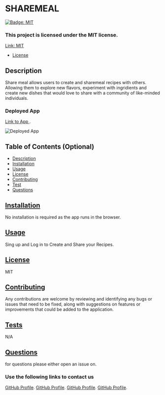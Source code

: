 # SHAREMEAL

[![Badge: MIT](https://img.shields.io/badge/License-MIT-yellow.svg)](https://opensource.org/licenses/MIT)

### This project is licensed under the MIT license.

[Link: MIT](https://opensource.org/licenses/MIT)

- [License](#license)

## Description

Share meal allows users to create and sharemeal recipes with others. Allowing them to explore new flavors, experiment with ingridients and create new dishes that would love to share with a community of like-minded individuals.

### Deployed App

[Link to App ](https://sharemeal.herokuapp.com/).

![Deployed App](./client/src/assets/sharemeal.gif)

## Table of Contents (Optional)

- [Description](#description)
- [Installation](#installation)
- [Usage](#usage)
- [License](#license)
- [Contributing](#contributing)
- [Test](#test)
- [Questions](#questions)

## <a href="Installation">Installation</a>

No installation is required as the app runs in the browser.

## <a href="Usage">Usage</a>

Sing up and Log in to Create and Share your Recipes.

## <a href="License">License</a>

MIT

## <a href="Contributing">Contributing</a>

Any contributions are welcome by reviewing and identifying any bugs or issues that need to be fixed, along with suggestions on features or improvements that could be added to the application.

## <a href="Tests">Tests</a>

N/A

## <a href="Questions">Questions</a>

for questions please either open an issue on.

### Use the following links to contact us

[GitHub Profile](https://github.com/LL8719/).
[GitHub Profile](https://github.com/jeannav/).
[GitHub Profile](https://github.com/SaintOfMirren).
[GitHub Profile](https://github.com/JosieSavill).
